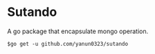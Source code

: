 # Sutando
A go package that encapsulate mongo operation.

```$go get -u github.com/yanun0323/sutando``` 